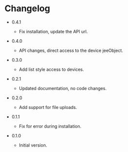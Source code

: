 # Changelog

- 0.4.1

   - Fix installation, update the API url.

- 0.4.0

    - API changes, direct access to the device jeeObject.

- 0.3.0

	- Add list style access to devices.

- 0.2.1

	- Updated documentation, no code changes.

- 0.2.0

	- Add support for file uploads.

- 0.1.1

	- Fix for error during installation.

- 0.1.0

	- Initial version.
